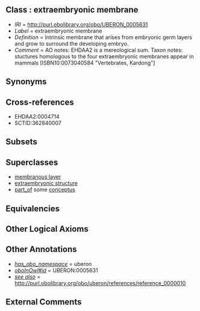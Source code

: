 
## Class : extraembryonic membrane

 * *IRI* = http://purl.obolibrary.org/obo/UBERON_0005631
 * *Label* = extraembryonic membrane
 * *Definition* = Intrinsic membrane that arises from embryonic germ layers and grow to surround the developing embryo.
 * *Comment* = AO notes: EHDAA2 is a mereological sum. Taxon notes: stuctures homologous to the four extraembryonic membranes appear in mammals [ISBN10:0073040584 "Vertebrates, Kardong"]

## Synonyms


## Cross-references

 * EHDAA2:0004714
 * SCTID:362840007

## Subsets


## Superclasses

 * [membranous layer](../../UBERON/58/UBERON_0000158.md)
 * [extraembryonic structure](../../UBERON/78/UBERON_0000478.md)
 * [part_of](../../BFO/50/BFO_0000050.md) some [conceptus](../../UBERON/16/UBERON_0004716.md)

## Equivalencies


## Other Logical Axioms


## Other Annotations

 * *[has_obo_namespace](../../ce/oboInOwl#hasOBONamespace.md)* = uberon
 * *[oboInOwl#id](../../id/oboInOwl#id.md)* = UBERON:0005631
 * *[see also](../../so/rdf-schema#seeAlso.md)* = http://purl.obolibrary.org/obo/uberon/references/reference_0000010

## External Comments

